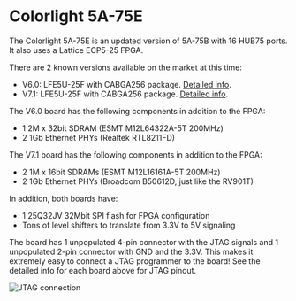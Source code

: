 # Colorlight 5A-75E

The Colorlight 5A-75E is an updated version of 5A-75B with 16 HUB75 ports. It also uses a Lattice ECP5-25 FPGA.

There are 2 known versions available on the market at this time:

* V6.0: LFE5U-25F with CABGA256 package. [Detailed info](hardware_V6.0.md).
* V7.1: LFE5U-25F with CABGA256 package. [Detailed info](hardware_V7.1.md).

The V6.0 board has the following components in addition to the FPGA:

* 1 2M x 32bit SDRAM (ESMT M12L64322A-5T 200MHz)
* 2 1Gb Ethernet PHYs (Realtek RTL8211FD)

The V7.1 board has the following components in addition to the FPGA:

* 2 1M x 16bit SDRAMs (ESMT M12L16161A-5T 200MHz)
* 2 1Gb Ethernet PHYs (Broadcom B50612D, just like the RV901T)

In addition, both boards have:

* 1 25Q32JV 32Mbit SPI flash for FPGA configuration
* Tons of level shifters to translate from 3.3V to 5V signaling

The board has 1 unpopulated 4-pin connector with the JTAG signals and 1 unpopulated 2-pin connector with
GND and the 3.3V. This makes it extremely easy to connect a JTAG programmer to the board! See the detailed info for each board above for JTAG pinout.

![JTAG connection](../5a-75b/jtag.jpg)

